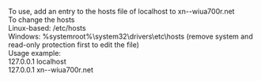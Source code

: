 To use, add an entry to the hosts file of localhost to xn--wiua700r.net<br />
To change the hosts<br />
Linux-based: /etc/hosts<br />
Windows: %systemroot%\system32\drivers\etc\hosts (remove system and read-only protection first to edit the file)<br />
Usage example: <br />
127.0.0.1	localhost <br />
127.0.0.1	xn--wiua700r.net <br />
